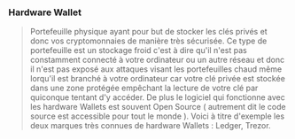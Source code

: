 ### Hardware Wallet 

> Portefeuille physique ayant pour but de stocker les clés privés et donc vos cryptomonnaies de manière très sécurisée. Ce type de portefeuille est un stockage froid c'est à dire qu'il n'est pas constamment connecté à votre ordinateur ou un autre réseau et donc il n'est pas exposé aux attaques visant les portefeuilles chaud même lorqu'il est branché à votre ordinateur car votre clé privée est stockée dans une zone protégée empêchant la lecture de votre clé par quiconque tentant d'y accéder. De plus le logiciel qui fonctionne avec les hardware Wallets est souvent Open Source ( autrement dit le code source est accessible pour tout le monde ). Voici à titre d'exemple les deux marques très connues de hardware Wallets : Ledger, Trezor. 
